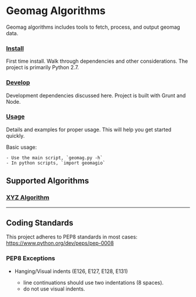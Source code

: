 Geomag Algorithms
=================

Geomag algorithms includes tools to fetch, process, and output geomag data.

### [Install](readme_dependency_install.md) ###
First time install. Walk through dependencies and other considerations.
The project is primarily Python 2.7.

### [Develop](readme_develop_install.md) ###
Development dependencies discussed here. Project is built with Grunt and Node.

### [Usage](readme_usage.md) ###
Details and examples for proper usage. This will help you get started quickly.

Basic usage:

    - Use the main script, `geomag.py -h`
    - In python scripts, `import geomagio`

Supported Algorithms
--------------------

### [XYZ Algorithm](./docs/XYZ_usage.md) ###

---

Coding Standards
----------------

This project adheres to PEP8 standards in most cases:
    https://www.python.org/dev/peps/pep-0008

### PEP8 Exceptions ###

- Hanging/Visual indents (E126, E127, E128, E131)

    - line continuations should use two indentations (8 spaces).
    - do not use visual indents.

